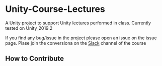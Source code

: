 # Unity-Course-Lectures
A Unity project to support Unity lectures performed in class.
Currently tested on Unity_2019.2

If you find any bug/issue in the project please open an issue on the issue page.
Plase join the conversiona on the [Slack](https://join.slack.com/t/vr-course-polito/shared_invite/enQtNzc4MjU4NjkwNDMyLTY4MDMwNWZmY2QyYzkxYmJjNWQzOGY3ODE0MDFmNmE2YjU2OGEzOTUyNzFhOTc4MjU0ZDA5MjUyODBiMmVjYzI) channel of the course

## How to Contribute
